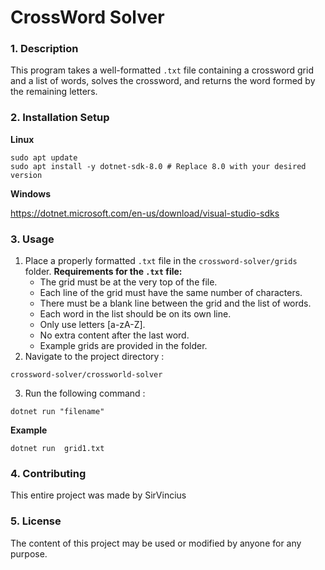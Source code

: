 # CrossWord Solver

### 1. Description

This program takes a well-formatted `.txt` file containing a crossword grid and a list of words, solves the crossword, and returns the word formed by the remaining letters.

### 2. Installation Setup

**Linux**

```
sudo apt update
sudo apt install -y dotnet-sdk-8.0 # Replace 8.0 with your desired version
```

**Windows**

https://dotnet.microsoft.com/en-us/download/visual-studio-sdks

### 3. Usage

1. Place a properly formatted `.txt` file in the `crossword-solver/grids` folder.
   **Requirements for the `.txt` file:**
   - The grid must be at the very top of the file.
   - Each line of the grid must have the same number of characters.
   - There must be a blank line between the grid and the list of words.
   - Each word in the list should be on its own line.
   - Only use letters [a-zA-Z].
   - No extra content after the last word.
   - Example grids are provided in the folder.
2. Navigate to the project directory :

```
crossword-solver/crossworld-solver
```

3. Run the following command :

```
dotnet run "filename"
```

**Example**

```
dotnet run  grid1.txt
```

### 4. Contributing

This entire project was made by SirVincius

### 5. License

The content of this project may be used or modified by anyone for any purpose.
